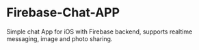 # Firebase-Chat-APP
Simple chat App for iOS with Firebase backend, supports realtime messaging, image and photo sharing.
